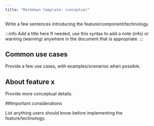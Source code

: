 ```yaml
---
title: "Markdown template: conceptual"
---
```


Write a few sentences introducing the feature/component/technology.

:::info Add a title here
If needed, use this syntax to add a note (info) or warning (warning) anywhere in the document that is appropriate.
:::

## Common use cases

Provide a few use cases, with examples/scenarios when possible.

## About feature x

Provide more conceptual details.

##Important considerations

List anything users should know before implementing the feature/technology.

